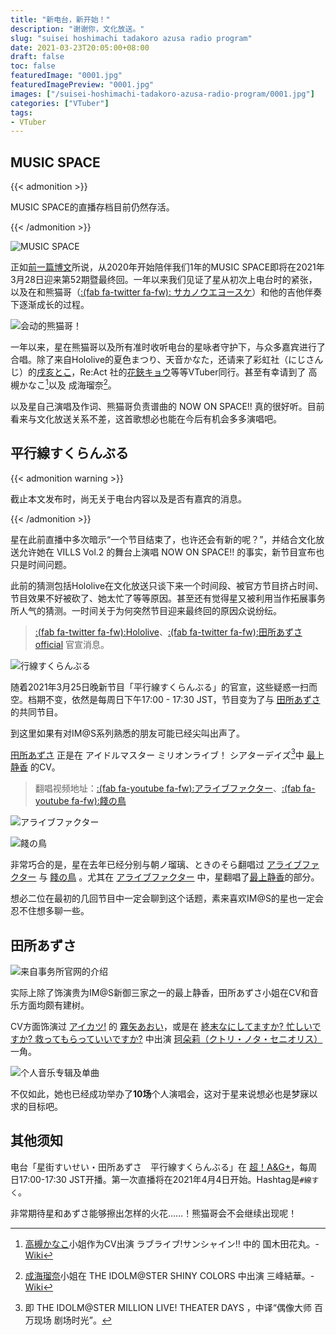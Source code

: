 ```yaml
---
title: "新电台，新开始！"
description: "谢谢你，文化放送。"
slug: "suisei hoshimachi tadakoro azusa radio program"
date: 2021-03-23T20:05:00+08:00
draft: false
toc: false
featuredImage: "0001.jpg"
featuredImagePreview: "0001.jpg"
images: ["/suisei-hoshimachi-tadakoro-azusa-radio-program/0001.jpg"]
categories: ["VTuber"]
tags:
- VTuber
---
```


## MUSIC SPACE

{{< admonition >}}

MUSIC SPACE的直播存档目前仍然存活。

{{< /admonition >}}

![MUSIC SPACE](/happy-birthday-suisei/0003.jpg "星街すいせい MUSIC SPACE")

正如[前一篇博文](/happy-birthday-suisei/)所说，从2020年开始陪伴我们1年的MUSIC SPACE即将在2021年3月28日迎来第52期暨最终回。一年以来我们见证了星从初次上电台时的紧张，以及在和熊猫哥（[:(fab fa-twitter fa-fw): サカノウエヨースケ](https://twitter.com/sakanoueyosuke)）和他的吉他伴奏下逐渐成长的过程。

![会动的熊猫哥！](0002.jpg "会动的熊猫哥！")

一年以来，星在熊猫哥以及所有准时收听电台的星咏者守护下，与众多嘉宾进行了合唱。除了来自Hololive的夏色まつり、天音かなた，还请来了彩虹社（にじさんじ）的[戌亥とこ](https://twitter.com/inui_toko)，Re:Act 社的[花鋏キョウ](https://twitter.com/Kyo_Hanabasami/)等等VTuber同行。甚至有幸请到了 高槻かなこ[^1]以及 成海瑠奈[^2]。

以及星自己演唱及作词、熊猫哥负责谱曲的 NOW ON SPACE!! 真的很好听。目前看来与文化放送关系不差，这首歌想必也能在今后有机会多多演唱吧。

## 平行線すくらんぶる

{{< admonition warning >}}

截止本文发布时，尚无关于电台内容以及是否有嘉宾的消息。

{{< /admonition >}}

星在此前直播中多次暗示“一个节目结束了，也许还会有新的呢？”，并结合文化放送允许她在 VILLS Vol.2 的舞台上演唱 NOW ON SPACE!! 的事实，新节目宣布也只是时间问题。

此前的猜测包括Hololive在文化放送只谈下来一个时间段、被官方节目挤占时间、节目效果不好被砍了、她太忙了等等原因。甚至还有觉得星又被利用当作拓展事务所人气的猜测。一时间关于为何突然节目迎来最终回的原因众说纷纭。

> [:(fab fa-twitter fa-fw):Hololive](https://twitter.com/hololivetv/status/1375327563229274112)、[:(fab fa-twitter fa-fw):田所あずさofficial](https://twitter.com/AzusaTadokoro/status/1375053223367634947) 官宣消息。

![行線すくらんぶる](0003.jpg "「星街すいせい・田所あずさ 平行線すくらんぶる」")

随着2021年3月25日晚新节目「平行線すくらんぶる」的官宣，这些疑惑一扫而空。档期不变，依然是每周日下午17:00 - 17:30 JST，节目变为了与 [田所あずさ](https://www.wikiwand.com/ja/田所あずさ) 的共同节目。

到这里如果有对IM@S系列熟悉的朋友可能已经尖叫出声了。

[田所あずさ](https://www.wikiwand.com/ja/田所あずさ) 正是在 アイドルマスター ミリオンライブ！ シアターデイズ[^3]中 [最上静香](https://millionlive.info/?最上静香) 的CV。

> 翻唱视频地址：[:(fab fa-youtube fa-fw):アライブファクター](https://www.youtube.com/watch?v=a9EZ2KFTbYM)、[:(fab fa-youtube fa-fw):餞の鳥](https://www.youtube.com/watch?v=5yDNEmcKQFY)

![アライブファクター](0005.jpg "アライブファクター / 如月千早(CV.今井麻美)、最上静香(CV.田所あずさ)")

![餞の鳥](0004.jpg "餞の鳥 / D/Zeal [ジュリア (CV.愛美)、最上静香 (CV.田所あずさ)]")

非常巧合的是，星在去年已经分别与朝ノ瑠璃、ときのそら翻唱过 [アライブファクター](https://www.youtube.com/watch?v=a9EZ2KFTbYM) 与 [餞の鳥](https://www.youtube.com/watch?v=5yDNEmcKQFY) 。尤其在 [アライブファクター](https://www.youtube.com/watch?v=a9EZ2KFTbYM) 中，星翻唱了[最上静香](https://millionlive.info/?最上静香)的部分。

想必二位在最初的几回节目中一定会聊到这个话题，素来喜欢IM@S的星也一定会忍不住想多聊一些。

## 田所あずさ

![来自事务所官网的介绍](0006.jpg "来自事务所官网的介绍")

实际上除了饰演贵为IM@S新御三家之一的最上静香，田所あずさ小姐在CV和音乐方面均颇有建树。

CV方面饰演过 [アイカツ!](https://www.wikiwand.com/ja/アイカツ!_(アニメ)) 的 [霧矢あおい](http://www.aikatsu.net/03/character/05.html)，或是在
 [終末なにしてますか? 忙しいですか? 救ってもらっていいですか?](https://www.wikiwand.com/ja/終末なにしてますか?_忙しいですか?_救ってもらっていいですか?) 中出演 [珂朵莉（クトリ・ノタ・セニオリス）](http://sukasuka-anime.com/chara/chtholly.html) 一角。

![个人音乐专辑及单曲](0007.jpg "个人音乐专辑及单曲")

不仅如此，她也已经成功举办了**10场**个人演唱会，这对于星来说想必也是梦寐以求的目标吧。

## 其他须知

电台「星街すいせい・田所あずさ　平行線すくらんぶる」在 [超！A&G+](http://agqr.jp/)，每周日17:00-17:30 JST开播。第一次直播将在2021年4月4日开始。Hashtag是`#線すく`。

非常期待星和あずさ能够擦出怎样的火花……！熊猫哥会不会继续出现呢！

[^1]: [高槻かなこ](https://twitter.com/Kanako_tktk)小姐作为CV出演 ラブライブ!サンシャイン!! 中的 国木田花丸。- [Wiki](https://www.wikiwand.com/ja/高槻かなこ)

[^2]: [成海瑠奈](https://twitter.com/runanoakami)小姐在 THE IDOLM@STER SHINY COLORS 中出演 三峰結華。- [Wiki](https://www.wikiwand.com/ja/成海瑠奈)

[^3]: 即 THE IDOLM@STER MILLION LIVE! THEATER DAYS ，中译“偶像大师 百万现场 剧场时光”。
